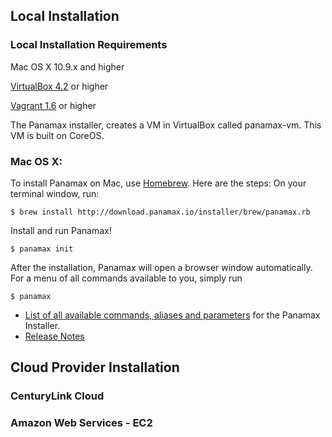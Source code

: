 ## Local Installation

### Local Installation Requirements

Mac OS X 10.9.x and higher

[VirtualBox 4.2](https://www.virtualbox.org/wiki/Downloads/) or higher

[Vagrant 1.6](http://www.vagrantup.com/downloads.html/) or higher


The Panamax installer, creates a VM in VirtualBox called panamax-vm. This VM is built on CoreOS.

### Mac OS X: 

To install Panamax on Mac, use [Homebrew](http://brew.sh/). Here are the steps:
On your terminal window, run:

`$ brew install http://download.panamax.io/installer/brew/panamax.rb`

Install and run Panamax! 

`$ panamax init`

After the installation, Panamax will open a browser window automatically.
For a menu of all commands available to you, simply run

`$ panamax`

* [List of all available commands, aliases and parameters](https://github.com/CenturyLinkLabs/panamax-ui/wiki/Panamax-Installer-Commands) for the Panamax Installer.
* [Release Notes](https://github.com/CenturyLinkLabs/panamax-ui/wiki/Release-Notes)

## Cloud Provider Installation

### CenturyLink Cloud

### Amazon Web Services - EC2